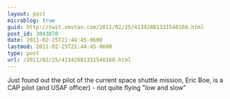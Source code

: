 ```yaml
---
layout: post
microblog: true
guid: http://twit.vmstan.com/2011/02/25/41342881331548160.html
post_id: 3043870
date: 2011-02-25T21:44:45-0600
lastmod: 2011-02-25T21:44:45-0600
type: post
url: /2011/02/25/41342881331548160.html
---
```

Just found out the pilot of the current space shuttle mission, Eric Boe, is a CAP pilot (and USAF officer) - not quite flying "low and slow"
